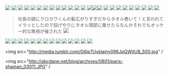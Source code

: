 <img src="http://gyazo.com/e56f815f5a5c100ac73cd2cefc437ce8.png" />
<img src="http://www.cs.wayne.edu/~kjz/image/ind-pri.gif">
<img src="http://images2.webpark.ru/uploads52/081017/qst_02.jpg">
<img src="http://photofile.ru/photo/fishki_net/3641011/80927404.jpg">
<img src="http://photofile.ru/photo/fishki_net/3641011/80927364.jpg"/>
<img src="http://images2.webpark.ru/uploads52/081009/hairdo_11.jpg" />
<img src="http://media.tumblr.com/3HWhJ1T6fertmbf0f8TzqyUTo1_500.jpg"/>
<img src="http://pics.livejournal.com/beavered_again/pic/0002qt0s"/>
<img src="http://farm4.static.flickr.com/3044/2909387714_a06f15a0a4_o.jpg"/>
<img src="http://picoolio.co.uk/photos/large/1224-4f6nm.jpg"/>
<img src="http://images2.webpark.ru/uploads52/pod12/01_podborka_28.jpg" />
<img src="http://images2.webpark.ru/uploads52/081001/wtf_02.jpg"/>
<img src="http://de.fishki.net/picsw/092008/24/prislannoe/maxim.jpg"/>
<img src="http://30.media.vimeo.com/d1/5/79/72/7972357/7972357_75.jpg"/><img src="http://30.media.vimeo.com/d1/5/79/72/7972357/7972357_75.jpg"/><img src="http://30.media.vimeo.com/d1/5/79/72/7972357/7972357_75.jpg"/>
<img src="http://images.webpark.ru/uploads52/080917/ice_8.jpg"/>
<img src="http://images.webpark.ru/uploads52/080908/back_24.jpg"/>
<img src="http://www.picamatic.com/show/2008/09/07/10/25/966813_500x550.jpg">
<img src="http://images.webpark.ru/uploads52/pod11/04_podborka_23.jpg" />
<img src="http://photofile.ru/photo/fishki_net/3611840/79760147.jpg"/>
<img src="http://www.picamatic.com/show/2008/08/24/07/887490_500x426.jpg"/>
<img src="http://www.picamatic.com/show/2008/08/21/06/868715_507x377.jpg"/>
<img src="http://photofile.ru/photo/fishki_net/3601621/79319219.jpg" />
<img src="http://media.tumblr.com/3HWhJ1T6fc2iv5isF6hkpUQ4_500.jpg"/>

<blockquote>
社長の娘にクロカワくんの髪広がりすぎだからタオル巻いて！と言われてイラッとしたので投げやりにタオル頭部に乗せたらなんかそれでもオッケー的な無視が催された


<img src="http://photofile.ru/photo/fishki_net/3598915/79197902.jpg"/>
</blockquote>


<img src="http://media.tumblr.com/G6je7Uvklbkkqskfr1WGEXKM_500.jpg"/>
<img src="http://i36.tinypic.com/1zlzyba.jpg"/>
<img src="http://media.tumblr.com/3HWhJ1T6fbsi6ymwBIQofwr6_500.jpg"/>
<img src="http://images.webpark.ru/uploads52/pod9/21_podborka_48.jpg">
<img src="http://farm4.static.flickr.com/3029/2655604183_1a900cafb6.jpg" />
<img src="http://gyazo.com/3c1131a340791d3163521b74a24bd12a.png">
<img src="http://media.tumblr.com/cyOSLXuNNb56myxjO1gb5cgL_500.jpg">
<img src="http://media.tumblr.com/DV5Gsmvapb404g31FNgxY6sD_500.jpg"/>
<img src="http://image.blog.livedoor.jp/ndp7dark/imgs/2/d/2dc2cda1.jpg" / >
<img src="http://media.tumblr.com/2TdG78uXTb2z2taoJbwwDVRG_500.jpg">
<img src="http://images.webpark.ru/uploads52/080630/role_35.jpg" />
<img src="http://photofile.ru/photo/fishki_net/3584123/78556279.jpg"/>
<img src="http://photofile.ru/photo/fishki_net/3582704/78489983.jpg" />
<img src="http://de.fishki.net/picsw/062008/23/babayaga/009_babayaga.jpg"/>

<img src="http://media.tumblr.com/G6je7Uvklainy096JpQWjtU8_500.jpg" /
>
<img src="http://abcdane.net/blog/archives/0801/paris-shaman_03011.JPG" /
>


